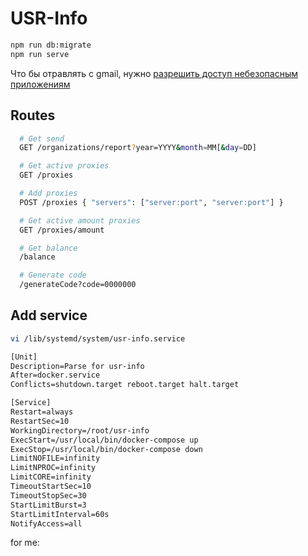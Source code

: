 # USR-Info

```bash
npm run db:migrate
npm run serve
```

Что бы отравлять с gmail, нужно [разрешить доступ небезопасным приложениям](https://myaccount.google.com/lesssecureapps)

## Routes

```bash
  # Get send
  GET /organizations/report?year=YYYY&month=MM[&day=DD]

  # Get active proxies
  GET /proxies

  # Add proxies
  POST /proxies { "servers": ["server:port", "server:port"] }

  # Get active amount proxies
  GET /proxies/amount

  # Get balance
  /balance

  # Generate code
  /generateCode?code=0000000
```

## Add service

```bash
vi /lib/systemd/system/usr-info.service
```

```txt
[Unit]
Description=Parse for usr-info
After=docker.service
Conflicts=shutdown.target reboot.target halt.target

[Service]
Restart=always
RestartSec=10
WorkingDirectory=/root/usr-info
ExecStart=/usr/local/bin/docker-compose up
ExecStop=/usr/local/bin/docker-compose down
LimitNOFILE=infinity
LimitNPROC=infinity
LimitCORE=infinity
TimeoutStartSec=10
TimeoutStopSec=30
StartLimitBurst=3
StartLimitInterval=60s
NotifyAccess=all
```

for me: [](https://github.com/ThomWright/postgres-migrations)
